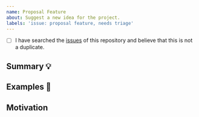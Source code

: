 ```yaml
---
name: Proposal Feature
about: Suggest a new idea for the project.
labels: 'issue: proposal feature, needs triage'
---
```


<!-- Provide a general summary of the feature in the Title above -->

<!--
  Thank you very much for contributing to caffeine-api by creating an issue! ❤️
  To avoid duplicate issues we ask you to check off the following list.
-->

<!-- Checked checkbox should look like this: [x] -->

- [ ] I have searched the [issues](https://github.com/nathpaiva/caffeine-api/issues) of this repository and believe that this is not a duplicate.

## Summary 💡

<!-- Describe how it should work. -->

## Examples 🌈

<!--
  Provide a link of  other implementations or screenshots of the expected behavior.
-->

## Motivation

<!--
  What are you trying to accomplish? How has the lack of this feature affected you?
  Providing context helps us come up with a solution that is most useful in the real world.
-->
